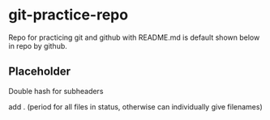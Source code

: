 # git-practice-repo
Repo for practicing git and github with
README.md is default shown below in repo by github.

## Placeholder

Double hash for subheaders

add . (period for all files in status, otherwise can individually give filenames)
